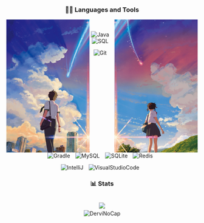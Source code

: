 
<div align="center">
<h3>👨‍💻 Languages and Tools</h3>
  <p float="left">
    <img src="/images/left.png" height="350" align="left">
    <img src="/images/right.png" height="350" align="right">
  </p>
  <div align="center">
    <samp>
  <br>
    </samp>
</div>
<p>
  <img alt="Java" width="30px" style="padding-right:10px;" src="https://cdn.jsdelivr.net/gh/devicons/devicon/icons/java/java-original.svg"/>
  <img alt="SQL" width="30px" style="padding-right:10px;" src="https://cdn.jsdelivr.net/gh/devicons/devicon/icons/azuresqldatabase/azuresqldatabase-plain.svg">
</p>
<p>
  <img alt="Git" width="30px" style="padding-right:10px;" src="https://cdn.jsdelivr.net/gh/devicons/devicon/icons/git/git-original.svg"/>
  <img alt="Gradle" width="30px" style="padding-right:10px;" src="https://cdn.jsdelivr.net/gh/devicons/devicon/icons/gradle/gradle-original.svg"/>
  <img alt="MySQL" width="30px" style="padding-right:10px;" src="https://cdn.jsdelivr.net/gh/devicons/devicon/icons/mysql/mysql-original.svg"/>
  <img alt="SQLite" width="30px" style="padding-right:10px;" src="https://cdn.jsdelivr.net/gh/devicons/devicon/icons/sqlite/sqlite-original.svg"/>
  <img alt="Redis" width="30px" style="padding-right:10px;" src="https://cdn.jsdelivr.net/gh/devicons/devicon/icons/redis/redis-original.svg"/>
</p>
<p>
  <img alt="IntelliJ" width="30px" style="padding-right:10px;" src="https://cdn.jsdelivr.net/gh/devicons/devicon/icons/intellij/intellij-original.svg"/>
  <img alt="VisualStudioCode" width="30px" style="padding-right:10px;" src="https://cdn.jsdelivr.net/gh/devicons/devicon/icons/vscode/vscode-original.svg"/>
</p>
<div align="center">
<h3>📊 Stats</h3>
<samp>
  <br>
    </samp>
  </div>
  <img width="100px" src="https://komarev.com/ghpvc/?username=DerviNoCap&style=flat-square&color=90acd0" />
  <br>
  <img align="center" src="https://github-readme-stats.vercel.app/api?username=DerviNoCap&show_icons=true&locale=en&theme=dracula&border_radius=15&hide_border=true&title_color=90acd0" alt="DerviNoCap" width="340" />
</div>
